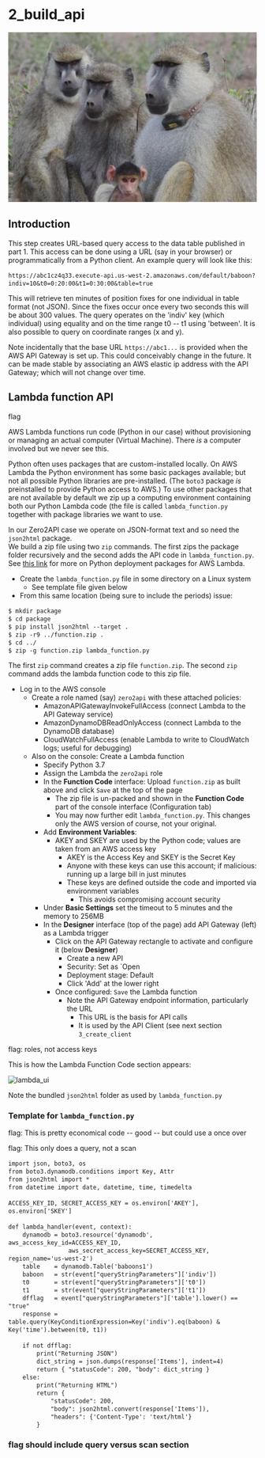# 2_build_api 


<img src="https://github.com/robfatland/Zero2API/blob/master/2_build_api/baboons.png" alt="Amboseli baboons" width="700"/>


## Introduction

This step creates URL-based query access to the data table published in part 1. This access can be done 
using a URL (say in your browser) or programmatically from a Python client. An example query will look
like this: 

```
https://abc1cz4q33.execute-api.us-west-2.amazonaws.com/default/baboon?indiv=10&t0=0:20:00&t1=0:30:00&table=true
```

This will retrieve ten minutes of position fixes for one individual in table format (not JSON).
Since the fixes occur once every two seconds this will be about 300 values. The query operates on
the 'indiv' key (which individual) using equality and on the time range t0 -- t1 using 'between'. 
It is also possible to query on coordinate ranges (x and y). 


Note incidentally that the base URL `https://abc1...` is provided when the AWS API Gateway is set up. 
This could conceivably change in the future. It can be made stable by associating an AWS elastic ip
address with the API Gateway; which will not change over time. 


## Lambda function API

flag

AWS Lambda functions run code (Python in our case) without provisioning or managing an actual
computer (Virtual Machine). There *is* a computer involved but we never see this.


Python often uses packages that are custom-installed locally. On AWS Lambda the Python environment
has some basic packages available; but not all possible Python libraries are pre-installed. (The `boto3` 
package *is* preinstalled to provide Python access to AWS.) To use other packages that are not available 
by default we zip up a computing environment containing both our Python Lambda code (the file is called
`lambda_function.py` together with package libraries we want to use.


In our Zero2API case we operate on JSON-format text and so need the `json2html` package.  
We build a zip file using two `zip` commands. The first zips the package folder recursively and
the second adds the API code in `lambda_function.py`. See 
[this link](https://docs.aws.amazon.com/lambda/latest/dg/lambda-python-how-to-create-deployment-package.html#python-package-dependencies)
for more on Python deployment packages for AWS Lambda.

- Create the `lambda_function.py` file in some directory on a Linux system
  - See template file given below
- From this same location (being sure to include the periods) issue:

```
$ mkdir package
$ cd package
$ pip install json2html --target .
$ zip -r9 ../function.zip .
$ cd ../
$ zip -g function.zip lambda_function.py
```

The first `zip` command creates a zip file `function.zip`. The second `zip` command adds the lambda function 
code to this zip file. 


- Log in to the AWS console 
  - Create a role named (say) `zero2api` with these attached policies:
    - AmazonAPIGatewayInvokeFullAccess (connect Lambda to the API Gateway service)
    - AmazonDynamoDBReadOnlyAccess     (connect Lambda to the DynamoDB database)
    - CloudWatchFullAccess             (enable Lambda to write to CloudWatch logs; useful for debugging)
  - Also on the console: Create a Lambda function
    - Specify Python 3.7 
    - Assign the Lambda the `zero2api` role
    - In the **Function Code** interface: Upload `function.zip` as built above and click `Save` at the top of the page
      - The zip file is un-packed and shown in the **Function Code** part of the console interface (Configuration tab)
      - You may now further edit `lambda_function.py`. This changes only the AWS version of course, not your original.
    - Add **Environment Variables**:
      - AKEY and SKEY are used by the Python code; values are taken from an AWS access key
        - AKEY is the Access Key and SKEY is the Secret Key
        - Anyone with these keys can use this account; if malicious: running up a large bill in just minutes
        - These keys are defined outside the code and imported via environment variables
          - This avoids compromising account security
    - Under **Basic Settings** set the timeout to 5 minutes and the memory to 256MB
    - In the **Designer** interface (top of the page) add API Gateway (left) as a Lambda trigger
      - Click on the API Gateway rectangle to activate and configure it (below **Designer**)
        - Create a new API
        - Security: Set as `Open  
        - Deployment stage: Default
        - Click 'Add' at the lower right
      - Once configured: `Save` the Lambda function
        - Note the API Gateway endpoint information, particularly the URL
          - This URL is the basis for API calls
          - It is used by the API Client (see next section `3_create_client`


flag: roles, not access keys


This is how the Lambda Function Code section appears:


![lambda_ui](https://i.imgur.com/9KFK665.png)


Note the bundled `json2html` folder as used by `lambda_function.py`


### Template for `lambda_function.py`


flag: This is pretty economical code -- good -- but could use a once over

flag: This only does a query, not a scan

```
import json, boto3, os
from boto3.dynamodb.conditions import Key, Attr
from json2html import *
from datetime import date, datetime, time, timedelta

ACCESS_KEY_ID, SECRET_ACCESS_KEY = os.environ['AKEY'], os.environ['SKEY']

def lambda_handler(event, context):
    dynamodb = boto3.resource('dynamodb', aws_access_key_id=ACCESS_KEY_ID, 
                 aws_secret_access_key=SECRET_ACCESS_KEY, region_name='us-west-2')
    table    = dynamodb.Table('baboons1')
    baboon   = str(event["queryStringParameters"]['indiv'])
    t0       = str(event["queryStringParameters"]['t0'])
    t1       = str(event["queryStringParameters"]['t1'])
    dfflag   = event["queryStringParameters"]['table'].lower() == "true"
    response = table.query(KeyConditionExpression=Key('indiv').eq(baboon) & Key('time').between(t0, t1))

    if not dfflag:
        print("Returning JSON")
        dict_string = json.dumps(response['Items'], indent=4)
        return { "statusCode": 200, "body": dict_string }
    else:
        print("Returning HTML")
        return { 
            "statusCode": 200, 
            "body": json2html.convert(response['Items']),  
            "headers": {'Content-Type': 'text/html'}
        }
```


### flag should include query versus scan section

